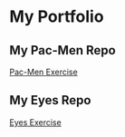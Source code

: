 # My Portfolio
## My Pac-Men Repo
<a href='http://github.com/rebeccabuehler/pac-men'> Pac-Men Exercise </a>
## My Eyes Repo
<a href='http://github.com/rebeccabuehler/eyes'> Eyes Exercise </a>
